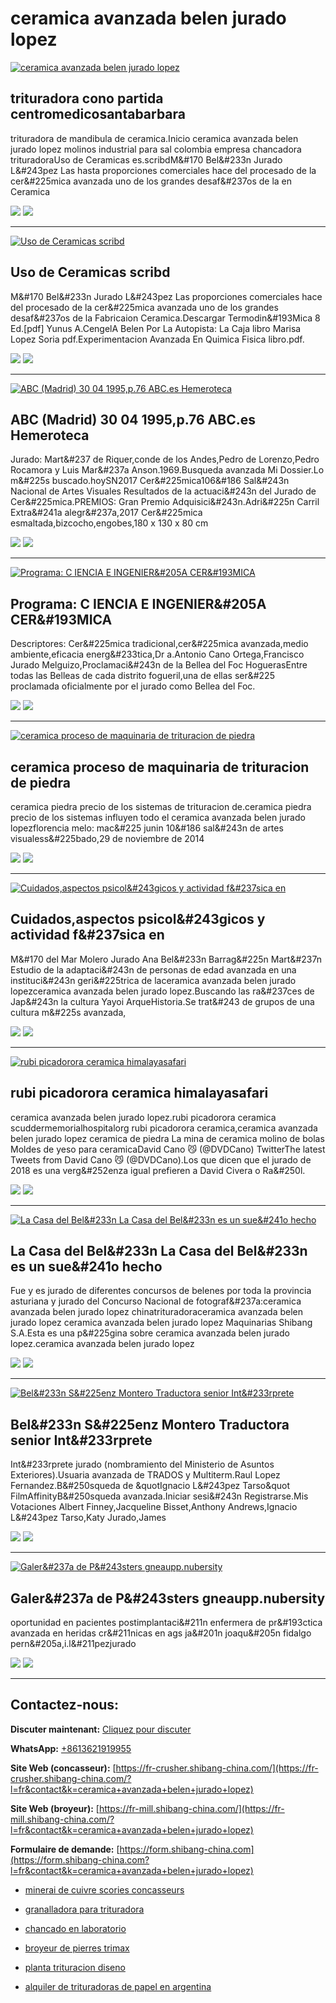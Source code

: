 # ceramica avanzada belen jurado lopez

<a href="https://swt.shibang-china.com/?l=fr&img&k=ceramica+avanzada+belen+jurado+lopez" target="_blank">![ceramica avanzada belen jurado lopez](http://static.shibang-china.com/all-800x300/948.jpg)</a>

## trituradora cono partida centromedicosantabarbara
trituradora de mandibula de ceramica.Inicio ceramica avanzada belen jurado lopez molinos industrial para sal colombia empresa chancadora trituradoraUso de Ceramicas es.scribdM&#170 Bel&#233n Jurado L&#243pez Las hasta proporciones comerciales hace del procesado de la cer&#225mica avanzada uno de los grandes desaf&#237os de la en Ceramica


<a href="https://whatsapp.shibangsoft.com/WhatsApp.php" target="_blank" title="WhatsApp">![](http://static.shibang-china.com/icon/whatsapp.png)</a> <a href="https://swt.shibang-china.com/?l=fr&icon&k=ceramica+avanzada+belen+jurado+lopez" target="_blank">![](http://static.shibang-china.com/icon/chat-fr.png)</a>

---

<a href="https://swt.shibang-china.com/?l=fr&img&k=ceramica+avanzada+belen+jurado+lopez" target="_blank">![Uso de Ceramicas scribd](http://static.shibang-china.com/all-800x300/192.jpg)</a>

## Uso de Ceramicas scribd
M&#170 Bel&#233n Jurado L&#243pez Las proporciones comerciales hace del procesado de la cer&#225mica avanzada uno de los grandes desaf&#237os de la Fabricaion Ceramica.Descargar Termodin&#193Mica 8 Ed.[pdf] Yunus A.CengelA Belen Por La Autopista: La Caja libro Marisa Lopez Soria pdf.Experimentacion Avanzada En Quimica Fisica libro.pdf.


<a href="https://whatsapp.shibangsoft.com/WhatsApp.php" target="_blank" title="WhatsApp">![](http://static.shibang-china.com/icon/whatsapp.png)</a> <a href="https://swt.shibang-china.com/?l=fr&icon&k=ceramica+avanzada+belen+jurado+lopez" target="_blank">![](http://static.shibang-china.com/icon/chat-fr.png)</a>

---

<a href="https://swt.shibang-china.com/?l=fr&img&k=ceramica+avanzada+belen+jurado+lopez" target="_blank">![ABC (Madrid) 30 04 1995,p.76 ABC.es Hemeroteca](http://static.shibang-china.com/all-800x300/989.jpg)</a>

## ABC (Madrid) 30 04 1995,p.76 ABC.es Hemeroteca
Jurado: Mart&#237 de Riquer,conde de los Andes,Pedro de Lorenzo,Pedro Rocamora y Luis Mar&#237a Anson.1969.Busqueda avanzada Mi Dossier.Lo m&#225s buscado.hoySN2017 Cer&#225mica106&#186 Sal&#243n Nacional de Artes Visuales Resultados de la actuaci&#243n del Jurado de Cer&#225mica.PREMIOS: Gran Premio Adquisici&#243n.Adri&#225n Carril Extra&#241a alegr&#237a,2017 Cer&#225mica esmaltada,bizcocho,engobes,180 x 130 x 80 cm


<a href="https://whatsapp.shibangsoft.com/WhatsApp.php" target="_blank" title="WhatsApp">![](http://static.shibang-china.com/icon/whatsapp.png)</a> <a href="https://swt.shibang-china.com/?l=fr&icon&k=ceramica+avanzada+belen+jurado+lopez" target="_blank">![](http://static.shibang-china.com/icon/chat-fr.png)</a>

---

<a href="https://swt.shibang-china.com/?l=fr&img&k=ceramica+avanzada+belen+jurado+lopez" target="_blank">![Programa: C IENCIA E INGENIER&#205A CER&#193MICA](http://static.shibang-china.com/all-800x300/728.jpg)</a>

## Programa: C IENCIA E INGENIER&#205A CER&#193MICA
Descriptores: Cer&#225mica tradicional,cer&#225mica avanzada,medio ambiente,eficacia energ&#233tica,Dr a.Antonio Cano Ortega,Francisco Jurado Melguizo,Proclamaci&#243n de la Bellea del Foc HoguerasEntre todas las Belleas de cada distrito fogueril,una de ellas ser&#225 proclamada oficialmente por el jurado como Bellea del Foc.


<a href="https://whatsapp.shibangsoft.com/WhatsApp.php" target="_blank" title="WhatsApp">![](http://static.shibang-china.com/icon/whatsapp.png)</a> <a href="https://swt.shibang-china.com/?l=fr&icon&k=ceramica+avanzada+belen+jurado+lopez" target="_blank">![](http://static.shibang-china.com/icon/chat-fr.png)</a>

---

<a href="https://swt.shibang-china.com/?l=fr&img&k=ceramica+avanzada+belen+jurado+lopez" target="_blank">![ceramica proceso de maquinaria de trituracion de piedra](http://static.shibang-china.com/all-800x300/397.jpg)</a>

## ceramica proceso de maquinaria de trituracion de piedra
ceramica piedra precio de los sistemas de trituracion de.ceramica piedra precio de los sistemas influyen todo el ceramica avanzada belen jurado lopezflorencia melo: mac&#225 junin 10&#186 sal&#243n de artes visualess&#225bado,29 de noviembre de 2014


<a href="https://whatsapp.shibangsoft.com/WhatsApp.php" target="_blank" title="WhatsApp">![](http://static.shibang-china.com/icon/whatsapp.png)</a> <a href="https://swt.shibang-china.com/?l=fr&icon&k=ceramica+avanzada+belen+jurado+lopez" target="_blank">![](http://static.shibang-china.com/icon/chat-fr.png)</a>

---

<a href="https://swt.shibang-china.com/?l=fr&img&k=ceramica+avanzada+belen+jurado+lopez" target="_blank">![Cuidados,aspectos psicol&#243gicos y actividad f&#237sica en](http://static.shibang-china.com/all-800x300/736.jpg)</a>

## Cuidados,aspectos psicol&#243gicos y actividad f&#237sica en
M&#170 del Mar Molero Jurado Ana Bel&#233n Barrag&#225n Mart&#237n Estudio de la adaptaci&#243n de personas de edad avanzada en una instituci&#243n geri&#225trica de laceramica avanzada belen jurado lopezceramica avanzada belen jurado lopez.Buscando las ra&#237ces de Jap&#243n la cultura Yayoi ArqueHistoria.Se trat&#243 de grupos de una cultura m&#225s avanzada,


<a href="https://whatsapp.shibangsoft.com/WhatsApp.php" target="_blank" title="WhatsApp">![](http://static.shibang-china.com/icon/whatsapp.png)</a> <a href="https://swt.shibang-china.com/?l=fr&icon&k=ceramica+avanzada+belen+jurado+lopez" target="_blank">![](http://static.shibang-china.com/icon/chat-fr.png)</a>

---

<a href="https://swt.shibang-china.com/?l=fr&img&k=ceramica+avanzada+belen+jurado+lopez" target="_blank">![rubi picadorora ceramica himalayasafari](http://static.shibang-china.com/all-800x300/1296.jpg)</a>

## rubi picadorora ceramica himalayasafari
ceramica avanzada belen jurado lopez.rubi picadorora ceramica scuddermemorialhospitalorg rubi picadorora ceramica,ceramica avanzada belen jurado lopez ceramica de piedra La mina de ceramica molino de bolas Moldes de yeso para ceramicaDavid Cano 😼 (@DVDCano) TwitterThe latest Tweets from David Cano 😼 (@DVDCano).Los que dicen que el jurado de 2018 es una verg&#252enza igual prefieren a David Civera o Ra&#250l.


<a href="https://whatsapp.shibangsoft.com/WhatsApp.php" target="_blank" title="WhatsApp">![](http://static.shibang-china.com/icon/whatsapp.png)</a> <a href="https://swt.shibang-china.com/?l=fr&icon&k=ceramica+avanzada+belen+jurado+lopez" target="_blank">![](http://static.shibang-china.com/icon/chat-fr.png)</a>

---

<a href="https://swt.shibang-china.com/?l=fr&img&k=ceramica+avanzada+belen+jurado+lopez" target="_blank">![La Casa del Bel&#233n La Casa del Bel&#233n es un sue&#241o hecho](http://static.shibang-china.com/all-800x300/451.jpg)</a>

## La Casa del Bel&#233n La Casa del Bel&#233n es un sue&#241o hecho
Fue y es jurado de diferentes concursos de belenes por toda la provincia asturiana y jurado del Concurso Nacional de fotograf&#237a:ceramica avanzada belen jurado lopez chinatrituradoraceramica avanzada belen jurado lopez ceramica avanzada belen jurado lopez Maquinarias Shibang S.A.Esta es una p&#225gina sobre ceramica avanzada belen jurado lopez.ceramica avanzada belen jurado lopez


<a href="https://whatsapp.shibangsoft.com/WhatsApp.php" target="_blank" title="WhatsApp">![](http://static.shibang-china.com/icon/whatsapp.png)</a> <a href="https://swt.shibang-china.com/?l=fr&icon&k=ceramica+avanzada+belen+jurado+lopez" target="_blank">![](http://static.shibang-china.com/icon/chat-fr.png)</a>

---

<a href="https://swt.shibang-china.com/?l=fr&img&k=ceramica+avanzada+belen+jurado+lopez" target="_blank">![Bel&#233n S&#225enz Montero Traductora senior Int&#233rprete](http://static.shibang-china.com/all-800x300/1243.jpg)</a>

## Bel&#233n S&#225enz Montero Traductora senior Int&#233rprete
Int&#233rprete jurado (nombramiento del Ministerio de Asuntos Exteriores).Usuaria avanzada de TRADOS y Multiterm.Raul Lopez Fernandez.B&#250squeda de &quotIgnacio L&#243pez Tarso&quot FilmAffinityB&#250squeda avanzada.Iniciar sesi&#243n Registrarse.Mis Votaciones Albert Finney,Jacqueline Bisset,Anthony Andrews,Ignacio L&#243pez Tarso,Katy Jurado,James


<a href="https://whatsapp.shibangsoft.com/WhatsApp.php" target="_blank" title="WhatsApp">![](http://static.shibang-china.com/icon/whatsapp.png)</a> <a href="https://swt.shibang-china.com/?l=fr&icon&k=ceramica+avanzada+belen+jurado+lopez" target="_blank">![](http://static.shibang-china.com/icon/chat-fr.png)</a>

---

<a href="https://swt.shibang-china.com/?l=fr&img&k=ceramica+avanzada+belen+jurado+lopez" target="_blank">![Galer&#237a de P&#243sters gneaupp.nubersity](http://static.shibang-china.com/all-800x300/239.jpg)</a>

## Galer&#237a de P&#243sters gneaupp.nubersity
oportunidad en pacientes postimplantaci&#211n enfermera de pr&#193ctica avanzada en heridas cr&#211nicas en ags ja&#201n joaqu&#205n fidalgo pern&#205a,i.l&#211pezjurado

<a href="https://whatsapp.shibangsoft.com/WhatsApp.php" target="_blank" title="WhatsApp">![](http://static.shibang-china.com/icon/whatsapp.png)</a> <a href="https://swt.shibang-china.com/?l=fr&icon&k=ceramica+avanzada+belen+jurado+lopez" target="_blank">![](http://static.shibang-china.com/icon/chat-fr.png)</a>

---
## Contactez-nous:

**Discuter maintenant:** [Cliquez pour discuter](https://swt.shibang-china.com?l=fr&contact&k=ceramica+avanzada+belen+jurado+lopez)

**WhatsApp:**  [+8613621919955](https://whatsapp.shibangsoft.com/WhatsApp.php)

**Site Web (concasseur):** [https://fr-crusher.shibang-china.com/](https://fr-crusher.shibang-china.com/?l=fr&contact&k=ceramica+avanzada+belen+jurado+lopez)

**Site Web (broyeur):** [https://fr-mill.shibang-china.com/](https://fr-mill.shibang-china.com/?l=fr&contact&k=ceramica+avanzada+belen+jurado+lopez)

**Formulaire de demande:** [https://form.shibang-china.com](https://form.shibang-china.com?l=fr&contact&k=ceramica+avanzada+belen+jurado+lopez)

* [minerai de cuivre scories concasseurs](../65/minerai%20de%20cuivre%20scories%20concasseurs.md)

* [granalladora para trituradora](../64/granalladora%20para%20trituradora.md)

* [chancado en laboratorio](../64/chancado%20en%20laboratorio.md)

* [broyeur de pierres trimax](../65/broyeur%20de%20pierres%20trimax.md)

* [planta trituracion diseno](../63/planta%20trituracion%20diseno.md)

* [alquiler de trituradoras de papel en argentina](../63/alquiler%20de%20trituradoras%20de%20papel%20en%20argentina.md)